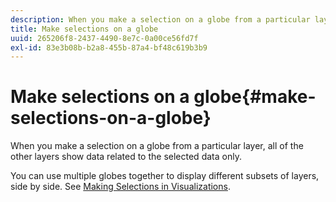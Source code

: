 ```yaml
---
description: When you make a selection on a globe from a particular layer, all of the other layers show data related to the selected data only.
title: Make selections on a globe
uuid: 265206f8-2437-4490-8e7c-0a00ce56fd7f
exl-id: 83e3b08b-b2a8-455b-87a4-bf48c619b3b9
---
```

# Make selections on a globe{#make-selections-on-a-globe}

When you make a selection on a globe from a particular layer, all of the other layers show data related to the selected data only.

 You can use multiple globes together to display different subsets of layers, side by side. See [Making Selections in Visualizations](../../../../home/c-get-started/c-vis/c-sel-vis/c-sel-vis.md#concept-012870ec22c7476e9afbf3b8b2515746).
